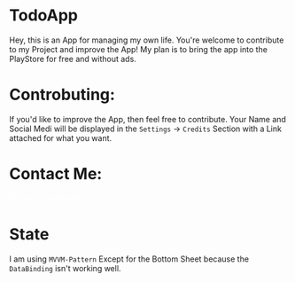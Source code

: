# TodoApp
Hey, this is an App for managing my own life. You're welcome to contribute to my Project and improve the App! My plan is to bring the app into the PlayStore for free and without ads.

# Controbuting:
If you'd like to improve the App, then feel free to contribute. Your Name and Social Medi will be displayed in the `Settings` -> `Credits` Section with a Link attached for what you want.

# Contact Me:
<div class="discord">
  Discord: Laxman#3757  
</div>
<style>
  .discord{
    color: #ffffff;
  }
</style>

# State
I am using `MVVM-Pattern` Except for the Bottom Sheet because the `DataBinding` isn't working well.
